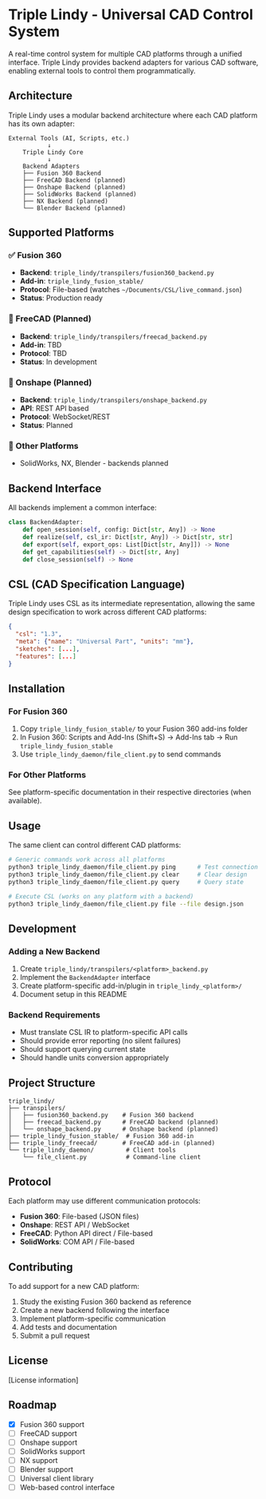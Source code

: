 # Triple Lindy - Universal CAD Control System

A real-time control system for multiple CAD platforms through a unified interface. Triple Lindy provides backend adapters for various CAD software, enabling external tools to control them programmatically.

## Architecture

Triple Lindy uses a modular backend architecture where each CAD platform has its own adapter:

```
External Tools (AI, Scripts, etc.)
           ↓
    Triple Lindy Core
           ↓
    Backend Adapters
    ├── Fusion 360 Backend
    ├── FreeCAD Backend (planned)
    ├── Onshape Backend (planned)
    ├── SolidWorks Backend (planned)
    ├── NX Backend (planned)
    └── Blender Backend (planned)
```

## Supported Platforms

### ✅ Fusion 360
- **Backend**: `triple_lindy/transpilers/fusion360_backend.py`
- **Add-in**: `triple_lindy_fusion_stable/`
- **Protocol**: File-based (watches `~/Documents/CSL/live_command.json`)
- **Status**: Production ready

### 🚧 FreeCAD (Planned)
- **Backend**: `triple_lindy/transpilers/freecad_backend.py`
- **Add-in**: TBD
- **Protocol**: TBD
- **Status**: In development

### 🚧 Onshape (Planned)
- **Backend**: `triple_lindy/transpilers/onshape_backend.py`
- **API**: REST API based
- **Protocol**: WebSocket/REST
- **Status**: Planned

### 🚧 Other Platforms
- SolidWorks, NX, Blender - backends planned

## Backend Interface

All backends implement a common interface:

```python
class BackendAdapter:
    def open_session(self, config: Dict[str, Any]) -> None
    def realize(self, csl_ir: Dict[str, Any]) -> Dict[str, str]
    def export(self, export_ops: List[Dict[str, Any]]) -> None
    def get_capabilities(self) -> Dict[str, Any]
    def close_session(self) -> None
```

## CSL (CAD Specification Language)

Triple Lindy uses CSL as its intermediate representation, allowing the same design specification to work across different CAD platforms:

```json
{
  "csl": "1.3",
  "meta": {"name": "Universal Part", "units": "mm"},
  "sketches": [...],
  "features": [...]
}
```

## Installation

### For Fusion 360

1. Copy `triple_lindy_fusion_stable/` to your Fusion 360 add-ins folder
2. In Fusion 360: Scripts and Add-Ins (Shift+S) → Add-Ins tab → Run `triple_lindy_fusion_stable`
3. Use `triple_lindy_daemon/file_client.py` to send commands

### For Other Platforms

See platform-specific documentation in their respective directories (when available).

## Usage

The same client can control different CAD platforms:

```bash
# Generic commands work across all platforms
python3 triple_lindy_daemon/file_client.py ping      # Test connection
python3 triple_lindy_daemon/file_client.py clear     # Clear design
python3 triple_lindy_daemon/file_client.py query     # Query state

# Execute CSL (works on any platform with a backend)
python3 triple_lindy_daemon/file_client.py file --file design.json
```

## Development

### Adding a New Backend

1. Create `triple_lindy/transpilers/<platform>_backend.py`
2. Implement the `BackendAdapter` interface
3. Create platform-specific add-in/plugin in `triple_lindy_<platform>/`
4. Document setup in this README

### Backend Requirements

- Must translate CSL IR to platform-specific API calls
- Should provide error reporting (no silent failures)
- Should support querying current state
- Should handle units conversion appropriately

## Project Structure

```
triple_lindy/
├── transpilers/
│   ├── fusion360_backend.py    # Fusion 360 backend
│   ├── freecad_backend.py      # FreeCAD backend (planned)
│   └── onshape_backend.py      # Onshape backend (planned)
├── triple_lindy_fusion_stable/  # Fusion 360 add-in
├── triple_lindy_freecad/       # FreeCAD add-in (planned)
└── triple_lindy_daemon/         # Client tools
    └── file_client.py           # Command-line client
```

## Protocol

Each platform may use different communication protocols:

- **Fusion 360**: File-based (JSON files)
- **Onshape**: REST API / WebSocket
- **FreeCAD**: Python API direct / File-based
- **SolidWorks**: COM API / File-based

## Contributing

To add support for a new CAD platform:

1. Study the existing Fusion 360 backend as reference
2. Create a new backend following the interface
3. Implement platform-specific communication
4. Add tests and documentation
5. Submit a pull request

## License

[License information]

## Roadmap

- [x] Fusion 360 support
- [ ] FreeCAD support
- [ ] Onshape support
- [ ] SolidWorks support
- [ ] NX support
- [ ] Blender support
- [ ] Universal client library
- [ ] Web-based control interface